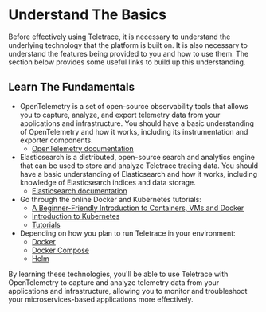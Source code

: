 # Understand The Basics

Before effectively using Teletrace, it is necessary to understand the underlying technology that the platform is built on. It is also necessary to understand the features being provided to you and how to use them. The section below provides some useful links to build up this understanding.

## Learn The Fundamentals

- OpenTelemetry is a set of open-source observability tools that allows you to capture, analyze, and export telemetry data from your applications and infrastructure. You should have a basic understanding of OpenTelemetry and how it works, including its instrumentation and exporter components.
  - [OpenTelemetry documentation](https://opentelemetry.io/docs/)
- Elasticsearch is a distributed, open-source search and analytics engine that can be used to store and analyze Teletrace tracing data. You should have a basic understanding of Elasticsearch and how it works, including knowledge of Elasticsearch indices and data storage.
  - [Elasticsearch documentation](https://www.elastic.co/guide/index.html)
- Go through the online Docker and Kubernetes tutorials:
  - [A Beginner-Friendly Introduction to Containers, VMs and Docker](https://medium.freecodecamp.org/a-beginner-friendly-introduction-to-containers-vms-and-docker-79a9e3e119b)
  - [Introduction to Kubernetes](https://www.edx.org/course/introduction-to-kubernetes)
  - [Tutorials](https://kubernetes.io/docs/tutorials/)
- Depending on how you plan to run Teletrace in your environment:
  - [Docker](https://docs.docker.com/get-started/)
  - [Docker Compose](https://docs.docker.com/compose/)
  - [Helm](https://helm.sh)

By learning these technologies, you'll be able to use Teletrace with OpenTelemetry to capture and analyze telemetry data from your applications and infrastructure, allowing you to monitor and troubleshoot your microservices-based applications more effectively.
